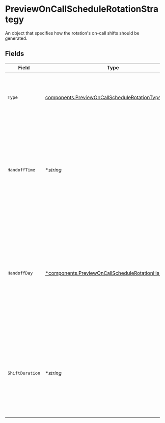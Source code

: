 # PreviewOnCallScheduleRotationStrategy

An object that specifies how the rotation's on-call shifts should be generated.


## Fields

| Field                                                                                                                                                                         | Type                                                                                                                                                                          | Required                                                                                                                                                                      | Description                                                                                                                                                                   |
| ----------------------------------------------------------------------------------------------------------------------------------------------------------------------------- | ----------------------------------------------------------------------------------------------------------------------------------------------------------------------------- | ----------------------------------------------------------------------------------------------------------------------------------------------------------------------------- | ----------------------------------------------------------------------------------------------------------------------------------------------------------------------------- |
| `Type`                                                                                                                                                                        | [components.PreviewOnCallScheduleRotationType](../../models/components/previewoncallschedulerotationtype.md)                                                                  | :heavy_check_mark:                                                                                                                                                            | The type of strategy. Must be one of "daily", "weekly", or "custom".                                                                                                          |
| `HandoffTime`                                                                                                                                                                 | **string*                                                                                                                                                                     | :heavy_minus_sign:                                                                                                                                                            | An ISO8601 time string specifying when on-call shifts should hand off. This value is only used if the strategy type is "daily" or "weekly".                                   |
| `HandoffDay`                                                                                                                                                                  | [*components.PreviewOnCallScheduleRotationHandoffDay](../../models/components/previewoncallschedulerotationhandoffday.md)                                                     | :heavy_minus_sign:                                                                                                                                                            | The day of the week on which on-call shifts should hand off, as its long-form name (e.g. "monday", "tuesday", etc). This value is only used if the strategy type is "weekly". |
| `ShiftDuration`                                                                                                                                                               | **string*                                                                                                                                                                     | :heavy_minus_sign:                                                                                                                                                            | An ISO8601 duration string specifying how long each shift should last. This value is only used if the strategy type is "custom".                                              |